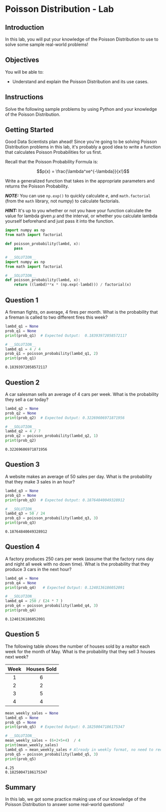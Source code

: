
# Poisson Distribution - Lab

## Introduction

In this lab, you will put your knowledge of the Poisson Distribution to use to solve some sample real-world problems!

## Objectives

You will be able to:

* Understand and explain the Poisson Distribution and its use cases.


## Instructions

Solve the following sample problems by using Python and your knowledge of the Poisson Distribution.

## Getting Started

Good Data Scientists plan ahead! Since you're going to be solving Poisson Distribution problems in this lab, it's probably a good idea to write a function that calculates Poisson Probabilities for us first. 

Recall that the Poisson Probability Formula is:

$$p(x) = \frac{\lambda^xe^{-\lambda}}{x!}$$

Write a generalized function that takes in the appropriate parameters and returns the Poisson Probability.

**_NOTE:_**  You can use `np.exp()` to quickly calculate $e$, and `math.factorial` (from the `math` library, not numpy) to calculate factorials. 

**_HINT:_** It's up to you whether or not you have your function calculate the value for lambda given $\mu$ and the interval, or whether you calculate lambda yourself beforehand and just pass it into the function. 


```python
import numpy as np
from math import factorial
```


```python
def poisson_probability(lambd, x):
    pass
```


```python
# __SOLUTION__ 
import numpy as np
from math import factorial
```


```python
# __SOLUTION__ 
def poisson_probability(lambd, x):
    return ((lambd)**x * (np.exp(-lambd))) / factorial(x)
```

## Question 1

A fireman fights, on average, 4 fires per month. What is the probability that a fireman is called to two different fires this week?


```python
lambd_q1 = None
prob_q1 = None
print(prob_q1)  # Expected Output:  0.18393972058572117
```


```python
# __SOLUTION__ 
lambd_q1 = 4 / 4
prob_q1 = poisson_probability(lambd_q1, 2)
print(prob_q1)
```

    0.18393972058572117


## Question 2

A car salesman sells an average of 4 cars per week.  What is the probability they sell a car today?


```python
lambd_q2 = None
prob_q2 = None
print(prob_q2)  # Expected Output: 0.32269606971871956
```


```python
# __SOLUTION__ 
lambd_q2 = 4 / 7
prob_q2 = poisson_probability(lambd_q2, 1)
print(prob_q2)
```

    0.32269606971871956


## Question 3

A website makes an average of 50 sales per day.  What is the probability that they make 3 sales in an hour? 


```python
lambd_q3 = None
prob_q3 = None
print(prob_q3)  # Expected Output: 0.18764840049328912
```


```python
# __SOLUTION__ 
lambd_q3 = 50 / 24
prob_q3 = poisson_probability(lambd_q3, 3)
print(prob_q3)
```

    0.18764840049328912


## Question 4

A factory produces 250 cars per week (assume that the factory runs day and night all week with no down time). What is the probability that they produce 3 cars in the next hour?


```python
lambd_q4 = None
prob_q4 = None
print(prob_q4)   # Expected Output: 0.1240136186052091
```


```python
# __SOLUTION__ 
lambd_q4 = 250 / (24 * 7 )
prob_q4 = poisson_probability(lambd_q4, 3)
print(prob_q4) 
```

    0.1240136186052091


## Question 5

The following table shows the number of houses sold by a realtor each week for the month of May. What is the probability that they sell 3 houses next week?

| Week | Houses Sold |
|:----:|:-----------:|
|   1  |      6      |
|   2  |      2      |
|   3  |      5      |
|   4  |      4      |


```python
mean_weekly_sales = None
lambd_q5 = None 
prob_q5 = None
print(prob_q5)  # Expected Output: 0.18250047186175347
```


```python
# __SOLUTION__ 
mean_weekly_sales = (6+2+5+4)  / 4 
print(mean_weekly_sales)
lambd_q5 = mean_weekly_sales # Already in weekly format, no need to reduce further
prob_q5 = poisson_probability(lambd_q5, 3)
print(prob_q5)
```

    4.25
    0.18250047186175347


## Summary

In this lab, we got some practice making use of our knowledge of the Poisson Distribution to answer some real-world questions!
